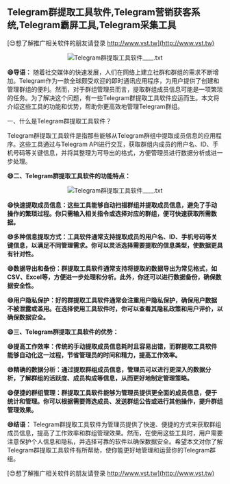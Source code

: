 ## **Telegram群提取工具软件,Telegram营销获客系统,Telegram霸屏工具,Telegram采集工具**

[😍想了解推广相关软件的朋友请登录 http://www.vst.tw](http://www.vst.tw)

 <center><img src="https://vst.tw/MP4/tuiguang/png/4.png" alt="Telegram群提取工具软件____.txt"></center>

**😄导语：**
随着社交媒体的快速发展，人们在网络上建立社群和群组的需求不断增加。Telegram作为一款全球颇受欢迎的即时通讯应用程序，为用户提供了创建和管理群组的便利。然而，对于群组管理员而言，提取群组成员信息可能是一项繁琐的任务。为了解决这个问题，有一些Telegram群提取工具软件应运而生。本文将介绍这些工具的功能和优势，帮助你更高效地管理Telegram群组。

一、什么是Telegram群提取工具软件？

Telegram群提取工具软件是指那些能够从Telegram群组中提取成员信息的应用程序。这些工具通过与Telegram API进行交互，获取群组内成员的用户名、ID、手机号码等关键信息，并将其整理为可导出的格式，方便管理员进行数据分析或进一步处理。

**😄二、Telegram群提取工具软件的功能特点：**

 <center><img src="https://vst.tw/MP4/tuiguang/png/7.png" alt="Telegram群提取工具软件____.txt"></center>

**😄快速提取成员信息：这些工具能够自动扫描群组并提取成员信息，避免了手动操作的繁琐过程。你只需输入相关指令或选择对应的群组，便可快速获取所需数据。**

**😄多种信息提取方式：工具软件通常支持提取成员的用户名、ID、手机号码等关键信息，以满足不同管理需求。你可以灵活选择需要提取的信息类型，使数据更具有针对性。**

**😄数据导出和备份：群提取工具软件通常支持将提取的数据导出为常见格式，如CSV、Excel等，方便进一步处理和分析。此外，你还可以进行数据备份，确保数据安全性。**

**😄用户隐私保护：好的群提取工具软件通常会注重用户隐私保护，确保用户数据不被泄露或滥用。在选择使用工具软件时，你可以查看其隐私政策和用户评价，以确保数据安全。**

**😄三、Telegram群提取工具软件的优势：**

**😄提高工作效率：传统的手动提取成员信息耗时且容易出错，而群提取工具软件能够自动化这一过程，节省管理员的时间和精力，提高工作效率。**

**😄精确的数据分析：通过提取群组成员信息，管理员可以进行更深入的数据分析，了解群组的活跃度、成员构成等信息，从而更好地制定管理策略。**

**😄便捷的群组管理：群提取工具软件能够为管理员提供更全面的成员信息，便于统计和管理。你可以根据需要筛选成员、发送群组公告或进行其他操作，提升群组管理效果。**

**😄结语：**
Telegram群提取工具软件为管理员提供了快速、便捷的方式来获取群组成员信息，提高了工作效率和群组管理效果。然而，在使用这些工具时，用户需要注意保护个人信息和隐私，并选择可靠的软件以确保数据安全。希望本文对你了解Telegram群提取工具软件有所帮助，使你能更好地管理和运营你的Telegram群组。

[😍想了解推广相关软件的朋友请登录 http://www.vst.tw](http://www.vst.tw)



